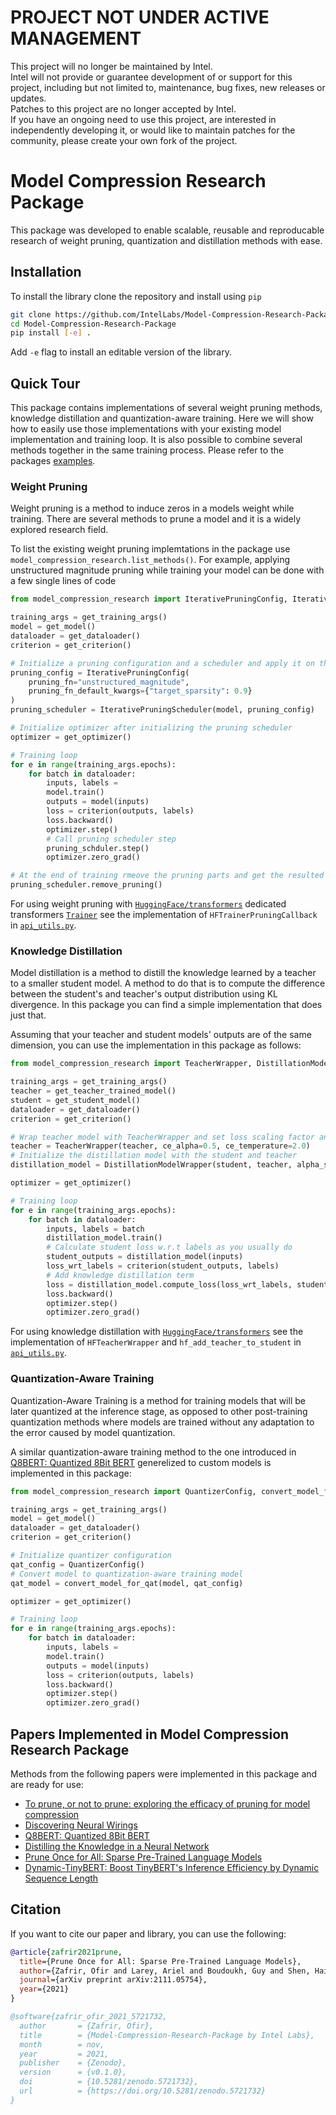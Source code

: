 # PROJECT NOT UNDER ACTIVE MANAGEMENT #  
This project will no longer be maintained by Intel.  
Intel will not provide or guarantee development of or support for this project, including but not limited to, maintenance, bug fixes, new releases or updates.  
Patches to this project are no longer accepted by Intel.  
 If you have an ongoing need to use this project, are interested in independently developing it, or would like to maintain patches for the community, please create your own fork of the project.  
  
<!-- 
Apache v2 license
Copyright (C) 2021 Intel Corporation
SPDX-License-Identifier: Apache-2.0
 -->
# Model Compression Research Package
This package was developed to enable scalable, reusable and reproducable research of weight pruning, quantization and distillation methods with ease.

## Installation
To install the library clone the repository and install using `pip`
``` bash
git clone https://github.com/IntelLabs/Model-Compression-Research-Package
cd Model-Compression-Research-Package
pip install [-e] .
```
Add `-e` flag to install an editable version of the library.

## Quick Tour
This package contains implementations of several weight pruning methods, knowledge distillation and quantization-aware training.
Here we will show how to easily use those implementations with your existing model implementation and training loop.
It is also possible to combine several methods together in the same training process.
Please refer to the packages [examples](examples).

### Weight Pruning
Weight pruning is a method to induce zeros in a models weight while training.
There are several methods to prune a model and it is a widely explored research field.

To list the existing weight pruning implemtations in the package use `model_compression_research.list_methods()`.
For example, applying unstructured magnitude pruning while training your model can be done with a few single lines of code

```python
from model_compression_research import IterativePruningConfig, IterativePruningScheduler

training_args = get_training_args()
model = get_model()
dataloader = get_dataloader()
criterion = get_criterion()

# Initialize a pruning configuration and a scheduler and apply it on the model
pruning_config = IterativePruningConfig(
    pruning_fn="unstructured_magnitude",
    pruning_fn_default_kwargs={"target_sparsity": 0.9}
)
pruning_scheduler = IterativePruningScheduler(model, pruning_config)

# Initialize optimizer after initializing the pruning scheduler
optimizer = get_optimizer()

# Training loop
for e in range(training_args.epochs):
    for batch in dataloader:
        inputs, labels = 
        model.train()
        outputs = model(inputs)
        loss = criterion(outputs, labels)
        loss.backward()
        optimizer.step()
        # Call pruning scheduler step
        pruning_schduler.step()
        optimizer.zero_grad()

# At the end of training rmeove the pruning parts and get the resulted pruned model
pruning_scheduler.remove_pruning()
```

For using weight pruning with [`HuggingFace/transformers`](https://github.com/huggingface/transformers) dedicated transformers [`Trainer`](https://huggingface.co/transformers/main_classes/trainer.html) see the implementation of `HFTrainerPruningCallback` in [`api_utils.py`](model_compression_research/api_utils.py).

### Knowledge Distillation
Model distillation is a method to distill the knowledge learned by a teacher to a smaller student model.
A method to do that is to compute the difference between the student's and teacher's output distribution using KL divergence.
In this package you can find a simple implementation that does just that.

Assuming that your teacher and student models' outputs are of the same dimension, you can use the implementation in this package as follows:
```python
from model_compression_research import TeacherWrapper, DistillationModelWrapper

training_args = get_training_args()
teacher = get_teacher_trained_model()
student = get_student_model()
dataloader = get_dataloader()
criterion = get_criterion()

# Wrap teacher model with TeacherWrapper and set loss scaling factor and temperature
teacher = TeacherWrapper(teacher, ce_alpha=0.5, ce_temperature=2.0)
# Initialize the distillation model with the student and teacher
distillation_model = DistillationModelWrapper(student, teacher, alpha_student=0.5)

optimizer = get_optimizer()

# Training loop
for e in range(training_args.epochs):
    for batch in dataloader:
        inputs, labels = batch
        distillation_model.train()
        # Calculate student loss w.r.t labels as you usually do
        student_outputs = distillation_model(inputs)
        loss_wrt_labels = criterion(student_outputs, labels)
        # Add knowledge distillation term
        loss = distillation_model.compute_loss(loss_wrt_labels, student_outputs)
        loss.backward()
        optimizer.step()
        optimizer.zero_grad()
```

For using knowledge distillation with [`HuggingFace/transformers`](https://github.com/huggingface/transformers) see the implementation of `HFTeacherWrapper` and `hf_add_teacher_to_student` in [`api_utils.py`](model_compression_research/api_utils.py).

### Quantization-Aware Training
Quantization-Aware Training is a method for training models that will be later quantized at the inference stage, as opposed to other post-training quantization methods where models are trained without any adaptation to the error caused by model quantization.

A similar quantization-aware training method to the one introduced in [Q8BERT: Quantized 8Bit BERT](https://arxiv.org/abs/1910.06188) generelized to custom models is implemented in this package:

```python
from model_compression_research import QuantizerConfig, convert_model_for_qat

training_args = get_training_args()
model = get_model()
dataloader = get_dataloader()
criterion = get_criterion()

# Initialize quantizer configuration
qat_config = QuantizerConfig()
# Convert model to quantization-aware training model
qat_model = convert_model_for_qat(model, qat_config)

optimizer = get_optimizer()

# Training loop
for e in range(training_args.epochs):
    for batch in dataloader:
        inputs, labels = 
        model.train()
        outputs = model(inputs)
        loss = criterion(outputs, labels)
        loss.backward()
        optimizer.step()
        optimizer.zero_grad()
```

## Papers Implemented in Model Compression Research Package
Methods from the following papers were implemented in this package and are ready for use:
* [To prune, or not to prune: exploring the efficacy of pruning for model compression](https://arxiv.org/abs/1710.01878)
* [Discovering Neural Wirings](https://arxiv.org/abs/1906.00586)
* [Q8BERT: Quantized 8Bit BERT](https://arxiv.org/abs/1910.06188)
* [Distilling the Knowledge in a Neural Network](https://arxiv.org/abs/1503.02531)
* [Prune Once for All: Sparse Pre-Trained Language Models](https://arxiv.org/abs/2111.05754)
* [Dynamic-TinyBERT: Boost TinyBERT's Inference Efficiency by Dynamic Sequence Length](https://arxiv.org/abs/2111.09645)

## Citation
If you want to cite our paper and library, you can use the following:
```bibtex
@article{zafrir2021prune,
  title={Prune Once for All: Sparse Pre-Trained Language Models},
  author={Zafrir, Ofir and Larey, Ariel and Boudoukh, Guy and Shen, Haihao and Wasserblat, Moshe},
  journal={arXiv preprint arXiv:2111.05754},
  year={2021}
}
```
```bibtex
@software{zafrir_ofir_2021_5721732,
  author       = {Zafrir, Ofir},
  title        = {Model-Compression-Research-Package by Intel Labs},
  month        = nov,
  year         = 2021,
  publisher    = {Zenodo},
  version      = {v0.1.0},
  doi          = {10.5281/zenodo.5721732},
  url          = {https://doi.org/10.5281/zenodo.5721732}
}
